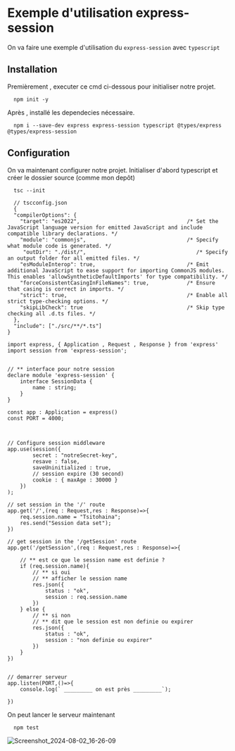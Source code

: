 # Exemple d'utilisation express-session 
On va faire une exemple d'utilisation du `express-session` avec `typescript`
## Installation
Premièrement , executer ce cmd ci-dessous pour initialiser notre projet.
```
  npm init -y
```
Après , installé les dependecies nécessaire.

```
  npm i --save-dev express express-session typescript @types/express @types/express-session
```
## Configuration
On va maintenant configurer notre projet. Initialiser d'abord typescript et créer le dossier source (comme mon depôt)
```
  tsc --init
```
```
  // tscconfig.json
  {
  "compilerOptions": {
    "target": "es2022",                                  /* Set the JavaScript language version for emitted JavaScript and include compatible library declarations. */
    "module": "commonjs",                                /* Specify what module code is generated. */
     "outDir": "./dist/",                                   /* Specify an output folder for all emitted files. */
    "esModuleInterop": true,                             /* Emit additional JavaScript to ease support for importing CommonJS modules. This enables 'allowSyntheticDefaultImports' for type compatibility. */
    "forceConsistentCasingInFileNames": true,            /* Ensure that casing is correct in imports. */
    "strict": true,                                      /* Enable all strict type-checking options. */
    "skipLibCheck": true                                 /* Skip type checking all .d.ts files. */
  },
  "include": ["./src/**/*.ts"]
}
```
```
import express, { Application , Request , Response } from 'express'
import session from 'express-session';


// ** interface pour notre session
declare module 'express-session' {
    interface SessionData {
        name : string;
    }
}

const app : Application = express()
const PORT = 4000;



// Configure session middleware
app.use(session({
        secret : "notreSecret-key",
        resave : false,
        saveUninitialized : true,
        // session expire (30 second)
        cookie : { maxAge : 30000 }
    })
);

// set session in the '/' route
app.get('/',(req : Request,res : Response)=>{
    req.session.name = "Tsitohaina";
    res.send("Session data set");
})

// get session in the '/getSession' route
app.get('/getSession',(req : Request,res : Response)=>{

    // ** est ce que le session name est definie ?
    if (req.session.name){
        // ** si oui
        // ** afficher le session name
        res.json({
            status : "ok",
            session : req.session.name
        })
    } else {
        // ** si non
        // ** dit que le session est non definie ou expirer
        res.json({
            status : "ok",
            session : "non definie ou expirer"
        })
    }
})


// demarrer serveur
app.listen(PORT,()=>{
    console.log(` _________ on est près _________`);
    
})
```
On peut lancer le serveur maintenant 
```
  npm test
```
![Screenshot_2024-08-02_16-26-09](https://github.com/user-attachments/assets/94876e9c-b619-4f57-8a79-9fc480a16f9b)


